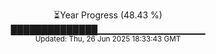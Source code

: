 <p align="center">
⏳Year Progress (48.43 %) <br>
██████████████▁▁▁▁▁▁▁▁▁▁▁▁▁▁▁▁ <br>
<sub>Updated: Thu, 26 Jun 2025 18:33:43 GMT</sub>
</p>


